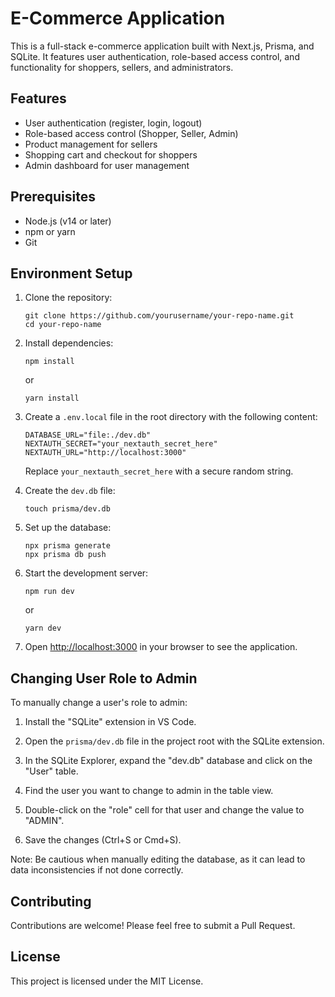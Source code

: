 # E-Commerce Application

This is a full-stack e-commerce application built with Next.js, Prisma, and SQLite. It features user authentication, role-based access control, and functionality for shoppers, sellers, and administrators.

## Features

- User authentication (register, login, logout)
- Role-based access control (Shopper, Seller, Admin)
- Product management for sellers
- Shopping cart and checkout for shoppers
- Admin dashboard for user management

## Prerequisites

- Node.js (v14 or later)
- npm or yarn
- Git

## Environment Setup

1. Clone the repository:
   ```
   git clone https://github.com/yourusername/your-repo-name.git
   cd your-repo-name
   ```

2. Install dependencies:
   ```
   npm install
   ```
   or
   ```
   yarn install
   ```

3. Create a `.env.local` file in the root directory with the following content:
   ```
   DATABASE_URL="file:./dev.db"
   NEXTAUTH_SECRET="your_nextauth_secret_here"
   NEXTAUTH_URL="http://localhost:3000"
   ```
   Replace `your_nextauth_secret_here` with a secure random string.

4. Create the `dev.db` file:
   ```
   touch prisma/dev.db
   ```

5. Set up the database:
   ```
   npx prisma generate
   npx prisma db push
   ```

6. Start the development server:
   ```
   npm run dev
   ```
   or
   ```
   yarn dev
   ```

7. Open [http://localhost:3000](http://localhost:3000) in your browser to see the application.

## Changing User Role to Admin

To manually change a user's role to admin:

1. Install the "SQLite" extension in VS Code.

2. Open the `prisma/dev.db` file in the project root with the SQLite extension.

3. In the SQLite Explorer, expand the "dev.db" database and click on the "User" table.

4. Find the user you want to change to admin in the table view.

5. Double-click on the "role" cell for that user and change the value to "ADMIN".

6. Save the changes (Ctrl+S or Cmd+S).

Note: Be cautious when manually editing the database, as it can lead to data inconsistencies if not done correctly.

## Contributing

Contributions are welcome! Please feel free to submit a Pull Request.

## License

This project is licensed under the MIT License.
